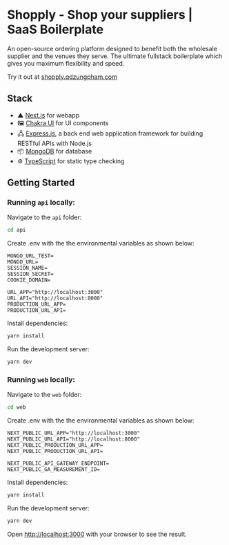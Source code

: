 # Shopply - Shop your suppliers | SaaS Boilerplate

An open-source ordering platform designed to benefit both the wholesale supplier and the venues they serve. The ultimate fullstack boilerplate which gives you maximum flexibility and speed. 

Try it out at [shopply.qdzungpham.com](https://shopply.qdzungpham.com/)

## Stack

- ▲ [Next.js](https://nextjs.org/) for webapp
- 🖼 [Chakra UI](https://chakra-ui.com/) for UI components
- 🖧 [Express.js](https://expressjs.com/), a back end web application framework for building RESTful APIs with Node.js
- 📦 [MongoDB](https://www.mongodb.com/) for database
- ⚙️ [TypeScript](https://www.typescriptlang.org/) for static type checking

## Getting Started

### Running `api` locally:

Navigate to the `api` folder:

```bash
cd api
```

Create .env with the the environmental variables as shown below:

```
MONGO_URL_TEST=
MONGO_URL=
SESSION_NAME=
SESSION_SECRET=
COOKIE_DOMAIN=

URL_APP="http://localhost:3000"
URL_API="http://localhost:8000"
PRODUCTION_URL_APP=
PRODUCTION_URL_API=
```

Install dependencies:

```bash
yarn install
```

Run the development server:

```bash
yarn dev
```

### Running `web` locally:

Navigate to the `web` folder:

```bash
cd web
```

Create .env with the the environmental variables as shown below:

```
NEXT_PUBLIC_URL_APP="http://localhost:3000"
NEXT_PUBLIC_URL_API="http://localhost:8000"
NEXT_PUBLIC_PRODUCTION_URL_APP=
NEXT_PUBLIC_PRODUCTION_URL_API=

NEXT_PUBLIC_API_GATEWAY_ENDPOINT=
NEXT_PUBLIC_GA_MEASUREMENT_ID=

```

Install dependencies:

```bash
yarn install
```

Run the development server:

```bash
yarn dev
```

Open [http://localhost:3000](http://localhost:3000) with your browser to see the result.